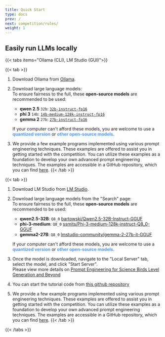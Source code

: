 ```yaml
---
title: Quick Start
type: docs
prev: /
next: competition/rules/
weight: 1
---
```


## Easily run LLMs locally

{{< tabs items="Ollama (CLI), LM Studio (GUI)">}}

   {{< tab >}}
   1. Download Ollama from [Ollama](https://ollama.com).
   2. Download large language models:  
      To ensure fairness to the full, these **open-source models** are recommended to be used:

         - **qwen 2.5** `32b`: [`32b-instruct-fp16`](https://ollama.com/library/qwen2.5:32b-instruct-fp16)
         - **phi 3** `14b`: [`14b-medium-128k-instruct-fp16`](https://ollama.com/library/phi3:14b-medium-128k-instruct-fp16)
         - **gemma 2** `27b`: [`27b-instruct-fp16`](https://ollama.com/library/gemma2:27b-instruct-fp16)

         If your computer can't afford these models, you are welcome to use a <span style="color:#4C97ED">**quantized version**</span> or <span style="color:#4C97ED">**other open-source models**</span>.

   3. We provide a few example programs implemented using various prompt engineering techniques. These examples are offered to assist you in getting started with the competition. You can utilize these examples as a foundation to develop your own advanced prompt engineering techniques. The examples are accessible in a GitHub repository, which you can find [here](https://github.com/chatgpt4pcg/llms4pcg-pe-examples).
   {{< /tab >}}

  {{< tab >}}
  1. Download LM Studio from [LM Studio](https://lmstudio.ai/).
  2. Download large language models from the "Search" page:  
   To ensure fairness to the full, these **open-source models** are recommended to be used:

      - **qwen2.5-32B**: `Q8_0` [bartowski/Qwen2.5-32B-Instruct-GGUF](https://model.lmstudio.ai/download/bartowski/Qwen2.5-32B-Instruct-GGUF)
      - **phi-3-medium**: `Q8_0` [ssmits/Phi-3-medium-128k-instruct-Q8_0-GGUF](https://model.lmstudio.ai/download/ssmits/Phi-3-medium-128k-instruct-Q8_0-GGUF)
      - **gemma2-27B**: `Q8_0` [lmstudio-community/gemma-2-27b-it-GGUF](https://huggingface.co/lmstudio-community/gemma-2-27b-it-GGUF)

      If your computer can't afford these models, you are welcome to use a <span style="color:#4C97ED">**quantized version**</span> or <span style="color:#4C97ED">**other open-source models**</span>.

   3. Once the model is downloaded, navigate to the "Local Server" tab, select the model, and click "Start Server".  
   Please view more details on [Prompt Engineering for Science Birds Level Generation and Beyond](https://chatgpt4pcg.github.io/tutorial)
   4. You can start the tutorial code from [this github repository](https://github.com/chatgpt4pcg/tutorial-2024-notebook)
   5. We provide a few example programs implemented using various prompt engineering techniques. These examples are offered to assist you in getting started with the competition. You can utilize these examples as a foundation to develop your own advanced prompt engineering techniques. The examples are accessible in a GitHub repository, which you can find [here](https://github.com/chatgpt4pcg/llms4pcg-pe-examples).
  {{< /tab >}}

{{< /tabs >}}
